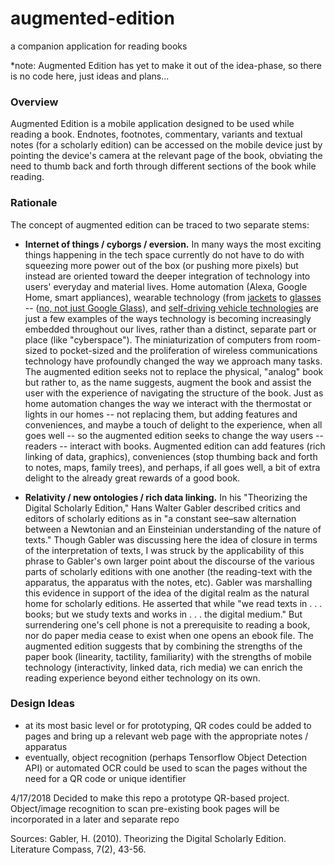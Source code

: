 # augmented-edition
a companion application for reading books

*note: Augmented Edition has yet to make it out of the idea-phase, so there is no code here, just ideas and plans...

### Overview
Augmented Edition is a mobile application designed to be used while reading a book. Endnotes, footnotes, commentary, variants and textual notes (for a scholarly edition) can be accessed on the mobile device just by pointing the device's camera at the relevant page of the book, obviating the need to thumb back and forth through different sections of the book while reading.

### Rationale
The concept of augmented edition can be traced to two separate stems:
- **Internet of things / cyborgs / eversion.** In many ways the most exciting things happening in the tech space currently do not have to do with squeezing more power out of the box (or pushing more pixels) but instead are oriented toward the deeper integration of technology into users' everyday and material lives. Home automation (Alexa, Google Home, smart appliances), wearable technology (from [jackets](https://mashable.com/2017/09/25/google-levis-jacquard-jacket-review/) to [glasses](https://www.youtube.com/watch?v=t5ixBsHPMxk) -- ([no, not just Google Glass](https://www.theverge.com/2018/2/5/16966530/intel-vaunt-smart-glasses-announced-ar-video)), and [self-driving vehicle technologies](https://arstechnica.com/cars/2017/04/cadillac-super-cruises-to-the-front-with-the-most-advanced-semi-autonomous-car-on-the-market/) are just a few examples of the ways technology is becoming increasingly embedded throughout our lives, rather than a distinct, separate part or place (like "cyberspace"). The miniaturization of computers from room-sized to pocket-sized and the proliferation of wireless communications technology have profoundly changed the way we approach many tasks. The augmented edition seeks not to replace the physical, "analog" book but rather to, as the name suggests, augment the book and assist the user with the experience of navigating the structure of the book. Just as home automation changes the way we interact with the thermostat or lights in our homes -- not replacing them, but adding features and conveniences, and maybe a touch of delight to the experience, when all goes well -- so the augmented edition seeks to change the way users -- readers -- interact with books. Augmented edition can add features (rich linking of data, graphics), conveniences (stop thumbing back and forth to notes, maps, family trees), and perhaps, if all goes well, a bit of extra delight to the already great rewards of a good book.

- **Relativity / new ontologies / rich data linking.** In his "Theorizing the Digital Scholarly Edition," Hans Walter Gabler described  critics and editors of scholarly editions as in "a constant see–saw alternation between a Newtonian and an Einsteinian understanding of the nature of texts." Though Gabler was discussing here the idea of closure in terms of the interpretation of texts, I was struck by the applicability of this phrase to Gabler's own larger point about the discourse of the various parts of scholarly editions with one another (the reading-text with the apparatus, the apparatus with the notes, etc). Gabler was marshalling this evidence in support of the idea of the digital realm as the natural home for scholarly editions. He asserted that while "we read texts in . . . books; but we study texts and works in . . . the digital medium." But surrendering one's cell phone is not a prerequisite to reading a book, nor do paper media cease to exist when one opens an ebook file. The augmented edition suggests that by combining the strengths of the paper book (linearity, tactility, familiarity) with the strengths of mobile technology (interactivity, linked data, rich media) we can enrich the reading experience beyond either technology on its own.

### Design Ideas
- at its most basic level or for prototyping, QR codes could be added to pages and bring up a relevant web page with the appropriate notes / apparatus
- eventually, object recognition (perhaps Tensorflow Object Detection API) or automated OCR could be used to scan the pages without the need for a QR code or unique identifier

4/17/2018 Decided to make this repo a prototype QR-based project. Object/image recognition to scan pre-existing book pages will be incorporated in a later and separate repo

Sources: 
Gabler, H. (2010). Theorizing the Digital Scholarly Edition. Literature Compass, 7(2), 43-56.
